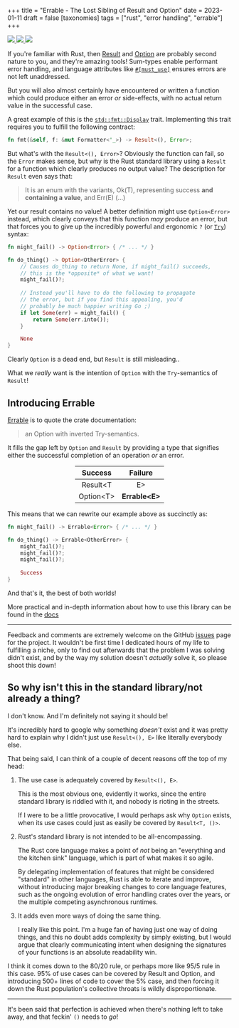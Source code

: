 +++
title = "Errable - The Lost Sibling of Result and Option"
date = 2023-01-11
draft = false
[taxonomies]
tags = ["rust", "error handling", "errable"]
+++

<a href="https://crates.io/crates/errable" style="box-shadow: none">
    <img src="https://img.shields.io/crates/v/errable" style="display: inline;" />
</a>

<a href="https://docs.rs/errable/latest/errable/" style="box-shadow: none">
    <img src="https://docs.rs/errable/badge.svg" style="display: inline;" />
</a>

<a href="https://github.com/MathiasPius/errable" style="box-shadow: none">
    <img src="https://img.shields.io/badge/GitHub-errable-blue" style="display: inline;" />
</a>

If you're familiar with Rust, then [Result](https://doc.rust-lang.org/std/result/enum.Result.html)
and [Option](https://doc.rust-lang.org/std/option/enum.Option.html) are probably second nature to you,
and they're amazing tools! Sum-types enable performant error handling, and language attributes like
[`#[must_use]`](https://rust-lang.github.io/rfcs/1940-must-use-functions.html) ensures errors are not left unaddressed.

But you will also almost certainly have encountered or written a function which could produce either
an error *or* side-effects, with no actual return value in the successful case.

A great example of this is the [`std::fmt::Display`](https://doc.rust-lang.org/std/fmt/trait.Display.html) trait. 
Implementing this trait requires you to fulfill the following contract:
```rust
fn fmt(&self, f: &mut Formatter<'_>) -> Result<(), Error>;
```
But what's with the `Result<(), Error>`? Obviously the function can fail, so the `Error` makes sense, but why is the Rust standard library using a `Result` for a function which clearly produces no output value? The description for `Result` even says that:

> It is an enum with the variants, Ok(T), representing success **and containing a value**, and Err(E) (...)

Yet our result contains no value! A better definition might use `Option<Error>` instead, which clearly conveys that this function *may* produce an error, but that forces you to give up the incredibly powerful and ergonomic `?` (or [`Try`](https://doc.rust-lang.org/std/ops/trait.Try.html)) syntax:

```rust
fn might_fail() -> Option<Error> { /* ... */ }

fn do_thing() -> Option<OtherError> {
    // Causes do_thing to return None, if might_fail() succeeds,
    // this is the *opposite* of what we want!
    might_fail()?;
    
    // Instead you'll have to do the following to propagate
    // the error, but if you find this appealing, you'd 
    // probably be much happier writing Go ;)
    if let Some(err) = might_fail() {
        return Some(err.into());
    }

    None
}
```
Clearly `Option` is a dead end, but `Result` is still misleading..

What we *really* want is the intention of `Option` with the `Try`-semantics of `Result`!

## Introducing Errable
[Errable](https://docs.rs/errable/latest/errable/) is to quote the crate documentation:
> an Option with inverted Try-semantics.

It fills the gap left by `Option` and `Result` by providing a type that signifies either the successful completion of an operation *or* an error.

<table style="width: 200px; margin-left: auto; margin-right: auto; text-align: center">
    <thead>
        <tr>
            <th>Success</th>
            <th>Failure</th>
        </tr>
    </thead>
    <tbody>
        <tr>
            <td>Result&lt;T</td>
            <td>E&gt;</td>
        </tr>
        <tr>
            <td>Option&lt;T&gt;</td>
            <td><b>Errable&lt;E&gt;</b></td>
        </tr>
    </tbody>
</table>

This means that we can rewrite our example above as succinctly as:
```rust
fn might_fail() -> Errable<Error> { /* ... */ }

fn do_thing() -> Errable<OtherError> {
    might_fail()?;
    might_fail()?;
    might_fail()?;
    
    Success
}
```
And that's it, the best of both worlds!

More practical and in-depth information about how to use this library can be found in the [docs](https://docs.rs/errable/latest/errable/)

---
Feedback and comments are extremely welcome on the GitHub [issues](https://github.com/MathiasPius/errable/issues) page for the project.
It wouldn't be first time I dedicated hours of my life to fulfilling a niche, only to find out afterwards that the problem I was solving didn't exist,
and by the way my solution doesn't *actually* solve it, so please shoot this down!

## So why isn't this in the standard library/not already a thing?
I don't know. And I'm definitely not saying it should be!

It's incredibly hard to google why something *doesn't* exist and it was pretty hard to explain why I didn't just use `Result<(), E>` like literally everybody else.

That being said, I can think of a couple of decent reasons off the top of my head:

1. The use case is adequately covered by `Result<(), E>`.

    This is the most obvious one, evidently it works, since the entire standard library is riddled with it, and nobody is rioting in the streets.

    If I were to be a little provocative, I would perhaps ask why `Option` exists, when its use cases could just as easily be covered by `Result<T, ()>`.

2. Rust's standard library is not intended to be all-encompassing.

    The Rust core language makes a point of *not* being an "everything and the kitchen sink" language, which is part of what makes it so agile.

    By delegating implementation of features that might be considered "standard" in other languages, Rust is able to iterate
    and improve, without introducing major breaking changes to core language features, such as the ongoing evolution of error handling crates
    over the years, or the multiple competing asynchronous runtimes.

3. It adds even more ways of doing the same thing.

    I really like this point. I'm a huge fan of having just one way of doing things, and this no doubt adds complexity by simply existing,
    but I would argue that clearly communicating intent when designing the signatures of your functions is an absolute readability win.

I think it comes down to the 80/20 rule, or perhaps more like 95/5 rule in this case. 95% of use cases can be covered by Result and Option,
and introducing 500+ lines of code to cover the 5% case, and then forcing it down the Rust population's collective throats is wildly disproportionate.

--- 
It's been said that perfection is achieved when there's nothing left to take away, and that feckin' `()` needs to *go*!